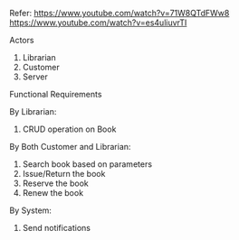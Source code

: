 Refer: 
https://www.youtube.com/watch?v=71W8QTdFWw8
https://www.youtube.com/watch?v=es4uliuvrTI



Actors
1. Librarian
2. Customer
3. Server

Functional Requirements

By Librarian:
1. CRUD operation on Book

By Both Customer and Librarian:
1. Search book based on parameters
2. Issue/Return the book
3. Reserve the book
4. Renew the book

By System:
1. Send notifications
